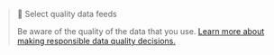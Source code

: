 
> 🚧 Select quality data feeds
>
> Be aware of the quality of the data that you use. [Learn more about making responsible data quality decisions.](/docs/data-feeds/selecting-data-feeds/)
